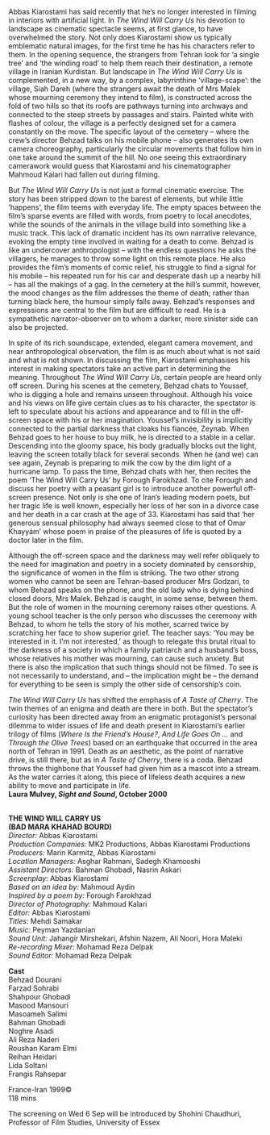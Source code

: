 
Abbas Kiarostami has said recently that he’s no longer interested in filming in interiors with artificial light. In _The Wind Will Carry Us_ his devotion to landscape as cinematic spectacle seems, at first glance, to have overwhelmed the story. Not only does Kiarostami show us typically emblematic natural images, for the first time he has his characters refer to them. In the opening sequence, the strangers from Tehran look for ‘a single tree’ and ‘the winding road’ to help them reach their destination, a remote village in Iranian Kurdistan. But landscape in _The Wind Will Carry Us_ is complemented, in a new way, by a complex, labyrinthine ‘village-scape’: the village, Siah Dareh (where the strangers await the death of Mrs Malek whose mourning ceremony they intend to film), is constructed across the fold of two hills so that its roofs are pathways turning into archways and connected to the steep streets by passages and stairs. Painted white with flashes of colour, the village is a perfectly designed set for a camera constantly on the move. The specific layout of the cemetery – where the crew’s director Behzad talks on his mobile phone – also generates its own camera choreography, particularly the circular movements that follow him in one take around the summit of the hill. No one seeing this extraordinary camerawork would guess that Kiarostami and his cinematographer Mahmoud Kalari had fallen out during filming.

But _The Wind Will Carry Us_ is not just a formal cinematic exercise. The story has been stripped down to the barest of elements, but while little ‘happens’, the film teems with everyday life. The empty spaces between the film’s sparse events are filled with words, from poetry to local anecdotes, while the sounds of the animals in the village build into something like a music track. This lack of dramatic incident has its own narrative relevance, evoking the empty time involved in waiting for a death to come. Behzad is like an undercover anthropologist – with the endless questions he asks the villagers, he manages to throw some light on this remote place. He also provides the film’s moments of comic relief, his struggle to find a signal for his mobile – his repeated run for his car and desperate dash up a nearby hill – has all the makings of a gag. In the cemetery at the hill’s summit, however, the mood changes as the film addresses the theme of death; rather than turning black here, the humour simply falls away. Behzad’s responses and expressions are central to the film but are difficult to read. He is a sympathetic narrator-observer on to whom a darker, more sinister side can also be projected.

In spite of its rich soundscape, extended, elegant camera movement, and near anthropological observation, the film is as much about what is not said and what is not shown. In discussing the film, Kiarostami emphasises his interest in making spectators take an active part in determining the meaning. Throughout _The Wind Will Carry Us_, certain people are heard only off screen. During his scenes at the cemetery, Behzad chats to Youssef, who is digging a hole and remains unseen throughout. Although his voice and his views on life give certain clues as to his character, the spectator is left to speculate about his actions and appearance and to fill in the off-screen space with his or her imagination. Youssef’s invisibility is implicitly connected to the partial darkness that cloaks his fiancée, Zeynab. When Behzad goes to her house to buy milk, he is directed to a stable in a cellar. Descending into the gloomy space, his body gradually blocks out the light, leaving the screen totally black for several seconds. When he (and we) can see again, Zeynab is preparing to milk the cow by the dim light of a hurricane lamp. To pass the time, Behzad chats with her, then recites the poem ‘The Wind Will Carry Us’ by Forough Farokhzad. To cite Forough and discuss her poetry with a peasant girl is to introduce another powerful off-screen presence. Not only is she one of Iran’s leading modern poets, but her tragic life is well known, especially her loss of her son in a divorce case and her death in a car crash at the age of 33. Kiarostami has said that ‘her generous sensual philosophy had always seemed close to that of Omar Khayyám’ whose poem in praise of the pleasures of life is quoted by a doctor later in the film.

Although the off-screen space and the darkness may well refer obliquely to the need for imagination and poetry in a society dominated by censorship, the significance of women in the film is striking. The two other strong women who cannot be seen are Tehran-based producer Mrs Godzari, to whom Behzad speaks on the phone, and the old lady who is dying behind closed doors, Mrs Malek. Behzad is caught, in some sense, between them. But the role of women in the mourning ceremony raises other questions. A young school teacher is the only person who discusses the ceremony with Behzad, to whom he tells the story of his mother, scarred twice by scratching her face to show superior grief. The teacher says: ‘You may be interested in it. I’m not interested,’ as though to relegate this brutal ritual to the darkness of a society in which a family patriarch and a husband’s boss, whose relatives his mother was mourning, can cause such anxiety. But there is also the implication that such things should not be filmed. To see is not necessarily to understand, and – the implication might be – the demand for everything to be seen is simply the other side of censorship’s coin.

_The Wind Will Carry Us_ has shifted the emphasis of _A Taste of Cherry_. The twin themes of an enigma and death are there in both. But the spectator’s curiosity has been directed away from an enigmatic protagonist’s personal dilemma to wider issues of life and death present in Kiarostami’s earlier trilogy of films (_Where Is the Friend’s House?_, _And Life Goes On …_ and _Through the Olive Trees_) based on an earthquake that occurred in the area north of Tehran in 1991. Death as an aesthetic, as the point of narrative drive, is still there, but as in _A Taste of Cherry_, there is a coda. Behzad throws the thighbone that Youssef had given him as a mascot into a stream. As the water carries it along, this piece of lifeless death acquires a new ability to move and participate in life.  
**Laura Mulvey, _Sight and Sound_, October 2000**
<br><br>

**THE WIND WILL CARRY US  
(BAD MARA KHAHAD BOURD)**  
_Director:_ Abbas Kiarostami  
_Production Companies:_ MK2 Productions, Abbas Kiarostami Productions  
_Producers:_ Marin Karmitz, Abbas Kiarostami  
_Location Managers:_ Asghar Rahmani, Sadegh Khamooshi  
_Assistant Directors:_ Bahman Ghobadi,  Nasrin Askari  
_Screenplay:_ Abbas Kiarostami  
_Based on an idea by:_ Mahmoud Aydin  
_Inspired by a poem by:_ Forough Farokhzad  
_Director of Photography:_ Mahmoud Kalari  
_Editor:_ Abbas Kiarostami  
_Titles:_ Mehdi Samakar  
_Music:_ Peyman Yazdanian  
_Sound Unit:_ Jahangir Mirshekari, Afshin Nazem, Ali Noori, Hora Maleki  
_Re-recording Mixer:_ Mohamad Reza Delpak  
_Sound Editor:_ Mohamad Reza Delpak  

**Cast**  
Behzad Dourani  
Farzad Sohrabi  
Shahpour Ghobadi  
Masood Mansouri  
Masoameh Salimi  
Bahman Ghobadi  
Noghre Asadi  
Ali Reza Naderi  
Roushan Karam Elmi  
Reihan Heidari  
Lida Soltani  
Frangis Rahsepar  

France-Iran 1999©  
118 mins

The screening on Wed 6 Sep will be introduced by Shohini Chaudhuri, Professor of Film Studies, University of Essex
<br><br>
<!--stackedit_data:
eyJoaXN0b3J5IjpbODcxMDg5NzE0XX0=
-->